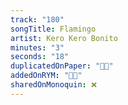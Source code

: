 ```yaml
---
track: "180"
songTitle: Flamingo
artist: Kero Kero Bonito
minutes: "3"
seconds: "18"
duplicatedOnPaper: "👍🏻"
addedOnRYM: "👍🏻"
sharedOnMonoquin: ❌
---
```

